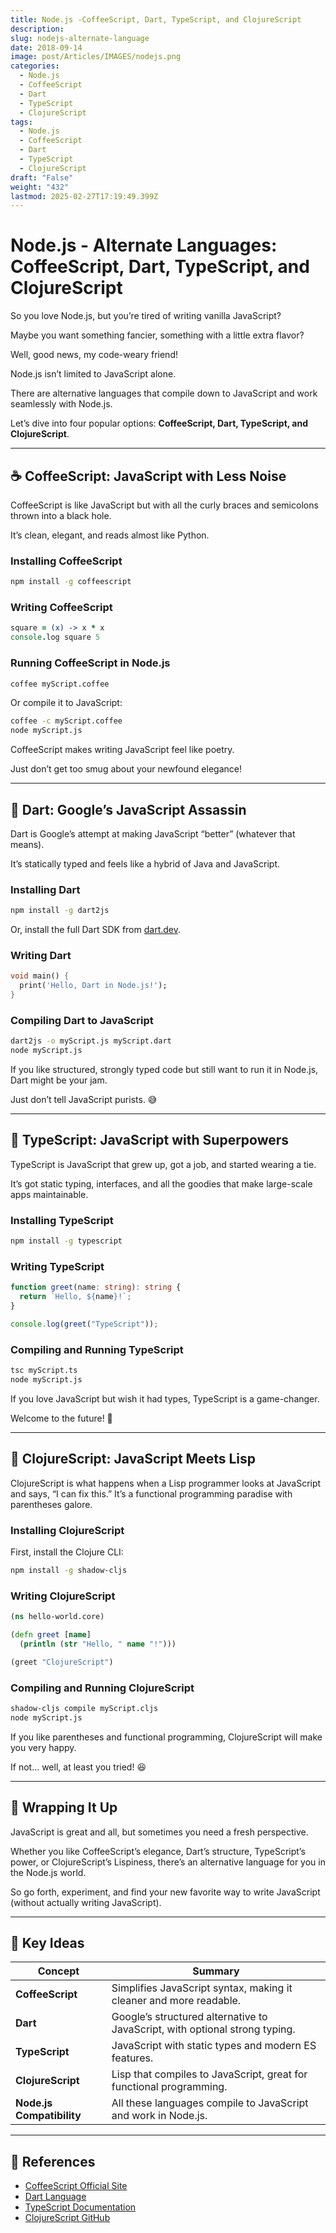 ```yaml
---
title: Node.js -CoffeeScript, Dart, TypeScript, and ClojureScript
description: 
slug: nodejs-alternate-language
date: 2018-09-14
image: post/Articles/IMAGES/nodejs.png
categories:
  - Node.js
  - CoffeeScript
  - Dart
  - TypeScript
  - ClojureScript
tags:
  - Node.js
  - CoffeeScript
  - Dart
  - TypeScript
  - ClojureScript
draft: "False"
weight: "432"
lastmod: 2025-02-27T17:19:49.399Z
---
```

# Node.js - Alternate Languages: CoffeeScript, Dart, TypeScript, and ClojureScript

So you love Node.js, but you’re tired of writing vanilla JavaScript?

Maybe you want something fancier, something with a little extra flavor?

Well, good news, my code-weary friend!

Node.js isn’t limited to JavaScript alone.

There are alternative languages that compile down to JavaScript and work seamlessly with Node.js.

Let’s dive into four popular options: **CoffeeScript, Dart, TypeScript, and ClojureScript**.

***

## ☕ CoffeeScript: JavaScript with Less Noise

CoffeeScript is like JavaScript but with all the curly braces and semicolons thrown into a black hole.

It’s clean, elegant, and reads almost like Python.

### Installing CoffeeScript

```sh
npm install -g coffeescript
```

### Writing CoffeeScript

```coffee
square = (x) -> x * x
console.log square 5
```

### Running CoffeeScript in Node.js

```sh
coffee myScript.coffee
```

Or compile it to JavaScript:

```sh
coffee -c myScript.coffee
node myScript.js
```

CoffeeScript makes writing JavaScript feel like poetry.

Just don’t get too smug about your newfound elegance!

***

## 🎯 Dart: Google’s JavaScript Assassin

Dart is Google’s attempt at making JavaScript “better” (whatever that means).

It’s statically typed and feels like a hybrid of Java and JavaScript.

### Installing Dart

```sh
npm install -g dart2js
```

Or, install the full Dart SDK from [dart.dev](https://dart.dev/get-dart).

### Writing Dart

```dart
void main() {
  print('Hello, Dart in Node.js!');
}
```

### Compiling Dart to JavaScript

```sh
dart2js -o myScript.js myScript.dart
node myScript.js
```

If you like structured, strongly typed code but still want to run it in Node.js, Dart might be your jam.

Just don’t tell JavaScript purists. 😅

***

## 🔵 TypeScript: JavaScript with Superpowers

TypeScript is JavaScript that grew up, got a job, and started wearing a tie.

It’s got static typing, interfaces, and all the goodies that make large-scale apps maintainable.

### Installing TypeScript

```sh
npm install -g typescript
```

### Writing TypeScript

```typescript
function greet(name: string): string {
  return `Hello, ${name}!`;
}

console.log(greet("TypeScript"));
```

### Compiling and Running TypeScript

```sh
tsc myScript.ts
node myScript.js
```

If you love JavaScript but wish it had types, TypeScript is a game-changer.

Welcome to the future! 🚀

***

## 🌿 ClojureScript: JavaScript Meets Lisp

ClojureScript is what happens when a Lisp programmer looks at JavaScript and says, “I can fix this.” It’s a functional programming paradise with parentheses galore.

### Installing ClojureScript

First, install the Clojure CLI:

```sh
npm install -g shadow-cljs
```

### Writing ClojureScript

```clojure
(ns hello-world.core)

(defn greet [name]
  (println (str "Hello, " name "!")))

(greet "ClojureScript")
```

### Compiling and Running ClojureScript

```sh
shadow-cljs compile myScript.cljs
node myScript.js
```

If you like parentheses and functional programming, ClojureScript will make you very happy.

If not… well, at least you tried! 😆

***

## 🎉 Wrapping It Up

JavaScript is great and all, but sometimes you need a fresh perspective.

Whether you like CoffeeScript’s elegance, Dart’s structure, TypeScript’s power, or ClojureScript’s Lispiness, there’s an alternative language for you in the Node.js world.

So go forth, experiment, and find your new favorite way to write JavaScript (without actually writing JavaScript).

***

## 📌 Key Ideas

| Concept                   | Summary                                                                     |
| ------------------------- | --------------------------------------------------------------------------- |
| **CoffeeScript**          | Simplifies JavaScript syntax, making it cleaner and more readable.          |
| **Dart**                  | Google’s structured alternative to JavaScript, with optional strong typing. |
| **TypeScript**            | JavaScript with static types and modern ES features.                        |
| **ClojureScript**         | Lisp that compiles to JavaScript, great for functional programming.         |
| **Node.js Compatibility** | All these languages compile to JavaScript and work in Node.js.              |

***

## 🔗 References

* [CoffeeScript Official Site](https://coffeescript.org/)
* [Dart Language](https://dart.dev/)
* [TypeScript Documentation](https://www.typescriptlang.org/)
* [ClojureScript GitHub](https://github.com/clojure/clojurescript)

